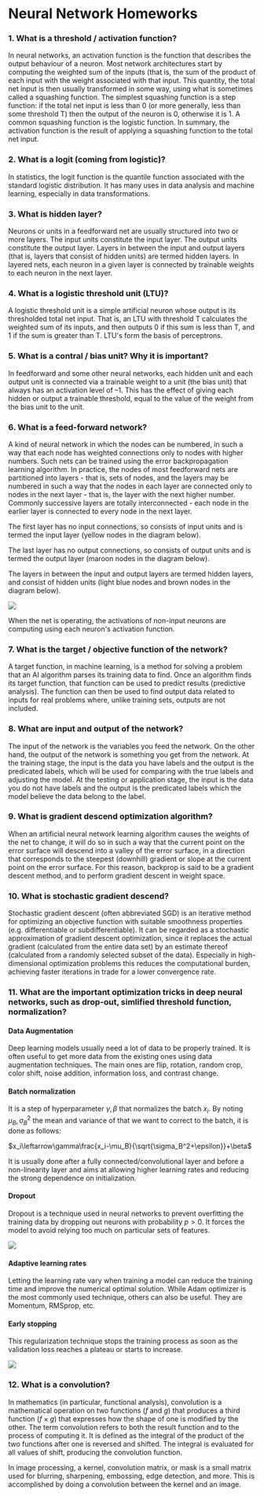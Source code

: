 # Neural Network Homeworks

### 1. What is a threshold / activation function?

In neural networks, an activation function is the function that describes the output behaviour of a neuron. Most network architectures start by computing the weighted sum of the inputs (that is, the sum of the product of each input with the weight associated with that input. This quantity, the total net input is then usually transformed in some way, using what is sometimes called a squashing function. The simplest squashing function is a step function: if the total net input is less than 0 (or more generally, less than some threshold T) then the output of the neuron is 0, otherwise it is 1. A common squashing function is the logistic function.
In summary, the activation function is the result of applying a squashing function to the total net input.

### 2. What is a logit (coming from logistic)?

In statistics, the logit function is the quantile function associated with the standard logistic distribution. It has many uses in data analysis and machine learning, especially in data transformations.

### 3. What is hidden layer?

Neurons or units in a feedforward net are usually structured into two or more layers. The input units constitute the input layer. The output units constitute the output layer. Layers in between the input and output layers (that is, layers that consist of hidden units) are termed hidden layers.
In layered nets, each neuron in a given layer is connected by trainable weights to each neuron in the next layer.

### 4. What is a logistic threshold unit (LTU)?

A logistic threshold unit is a simple artificial neuron whose output is its thresholded total net input. That is, an LTU with threshold T calculates the weighted sum of its inputs, and then outputs 0 if this sum is less than T, and 1 if the sum is greater than T. LTU's form the basis of perceptrons.

### 5. What is a contral / bias unit? Why it is important?

In feedforward and some other neural networks, each hidden unit and each output unit is connected via a trainable weight to a unit (the bias unit) that always has an activation level of –1.
This has the effect of giving each hidden or output a trainable threshold, equal to the value of the weight from the bias unit to the unit.

### 6. What is a feed-forward network?

A kind of neural network in which the nodes can be numbered, in such a way that each node has weighted connections only to nodes with higher numbers. Such nets can be trained using the error backpropagation learning algorithm.
In practice, the nodes of most feedforward nets are partitioned into layers - that is, sets of nodes, and the layers may be numbered in such a way that the nodes in each layer are connected only to nodes in the next layer - that is, the layer with the next higher number. Commonly successive layers are totally interconnected - each node in the earlier layer is connected to every node in the next layer.

The first layer has no input connections, so consists of input units and is termed the input layer (yellow nodes in the diagram below).

The last layer has no output connections, so consists of output units and is termed the output layer (maroon nodes in the diagram below).

The layers in between the input and output layers are termed hidden layers, and consist of hidden units (light blue nodes and brown nodes in the diagram below).

![](http://www.cse.unsw.edu.au/~billw/dictionaries/pix/feedforwardnet.png)

When the net is operating, the activations of non-input neurons are computing using each neuron's activation function.

### 7. What is the target / objective function of the network?

A target function, in machine learning, is a method for solving a problem that an AI algorithm parses its training data to find. Once an algorithm finds its target function, that function can be used to predict results (predictive analysis). The function can then be used to find output data related to inputs for real problems where, unlike training sets, outputs are not included.

### 8. What are input and output of the network?

The input of the network is the variables you feed the network. On the other hand, the output of the network is something you get from the network. At the training stage, the input is the data you have labels and the output is the predicated labels, which will be used for comparing with the true labels and adjusting the model. At the testing or application stage, the input is the data you do not have labels and the output is the predicated labels which the model believe the data belong to the label.

### 9. What is gradient descend optimization algorithm?

When an artificial neural network learning algorithm causes the weights of the net to change, it will do so in such a way that the current point on the error surface will descend into a valley of the error surface, in a direction that corresponds to the steepest (downhill) gradient or slope at the current point on the error surface. For this reason, backprop is said to be a gradient descent method, and to perform gradient descent in weight space.

### 10. What is stochastic gradient descend?

Stochastic gradient descent (often abbreviated SGD) is an iterative method for optimizing an objective function with suitable smoothness properties (e.g. differentiable or subdifferentiable). It can be regarded as a stochastic approximation of gradient descent optimization, since it replaces the actual gradient (calculated from the entire data set) by an estimate thereof (calculated from a randomly selected subset of the data). Especially in high-dimensional optimization problems this reduces the computational burden, achieving faster iterations in trade for a lower convergence rate.

### 11. What are the important optimization tricks in deep neural networks, such as drop-out, simlified threshold function, normalization?

#### Data Augmentation

Deep learning models usually need a lot of data to be properly trained. It is often useful to get more data from the existing ones using data augmentation techniques. The main ones are flip, rotation, random crop, color shift, noise addition, information loss, and contrast change.

#### Batch normalization

It is a step of hyperparameter $\gamma,\beta$ that normalizes the batch ${x_i}$. By noting $\mu_B,\sigma_B^2$ the mean and variance of that we want to correct to the batch, it is done as follows:

$x_i\leftarrow\gamma\frac{x_i-\mu_B}{\sqrt{\sigma_B^2+\epsilon}}+\beta$

It is usually done after a fully connected/convolutional layer and before a non-linearity layer and aims at allowing higher learning rates and reducing the strong dependence on initialization.

#### Dropout

Dropout is a technique used in neural networks to prevent overfitting the training data by dropping out neurons with probability $p>0$. It forces the model to avoid relying too much on particular sets of features.

![](https://stanford.edu/~shervine/teaching/cs-230/illustrations/dropout-ltr.png?27ab877c24a915d22e598fb772fcdc96)

#### Adaptive learning rates

Letting the learning rate vary when training a model can reduce the training time and improve the numerical optimal solution. While Adam optimizer is the most commonly used technique, others can also be useful. They are Momentum, RMSprop, etc.

#### Early stopping

This regularization technique stops the training process as soon as the validation loss reaches a plateau or starts to increase.

![](https://stanford.edu/~shervine/teaching/cs-230/illustrations/early-stopping-en.png?a8aacdfe0c39776d86764857222e19dd)

### 12. What is a convolution?

In mathematics (in particular, functional analysis), convolution is a mathematical operation on two functions ($f$ and $g$) that produces a third function ($f\times g$) that expresses how the shape of one is modified by the other. The term convolution refers to both the result function and to the process of computing it. It is defined as the integral of the product of the two functions after one is reversed and shifted. The integral is evaluated for all values of shift, producing the convolution function.

In image processing, a kernel, convolution matrix, or mask is a small matrix used for blurring, sharpening, embossing, edge detection, and more. This is accomplished by doing a convolution between the kernel and an image.
